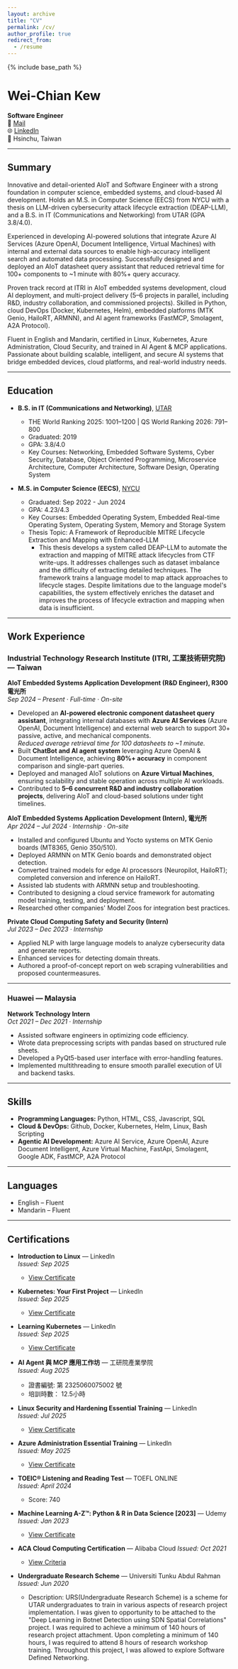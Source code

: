 ```yaml
---
layout: archive
title: "CV"
permalink: /cv/
author_profile: true
redirect_from:
  - /resume
---
```


{% include base_path %}

# Wei-Chian Kew

**Software Engineer**  
📧 [Mail](mailto:kewweichian1234@gmail.com)  
🌐 [LinkedIn](https://www.linkedin.com/in/kewweichian)  
📍 Hsinchu, Taiwan  

---

## Summary

Innovative and detail-oriented AIoT and Software Engineer with a strong foundation in computer science, embedded systems, and cloud-based AI development. Holds an M.S. in Computer Science (EECS) from NYCU with a thesis on LLM-driven cybersecurity attack lifecycle extraction (DEAP-LLM), and a B.S. in IT (Communications and Networking) from UTAR (GPA 3.8/4.0).

Experienced in developing AI-powered solutions that integrate Azure AI Services (Azure OpenAI, Document Intelligence, Virtual Machines) with internal and external data sources to enable high-accuracy intelligent search and automated data processing. Successfully designed and deployed an AIoT datasheet query assistant that reduced retrieval time for 100+ components to ~1 minute with 80%+ query accuracy.

Proven track record at ITRI in AIoT embedded systems development, cloud AI deployment, and multi-project delivery (5–6 projects in parallel, including R&D, industry collaboration, and commissioned projects). Skilled in Python, cloud DevOps (Docker, Kubernetes, Helm), embedded platforms (MTK Genio, HailoRT, ARMNN), and AI agent frameworks (FastMCP, Smolagent, A2A Protocol).

Fluent in English and Mandarin, certified in Linux, Kubernetes, Azure Administration, Cloud Security, and trained in AI Agent & MCP applications. Passionate about building scalable, intelligent, and secure AI systems that bridge embedded devices, cloud platforms, and real-world industry needs.

---

## Education

* **B.S. in IT (Communications and Networking)**, [UTAR](https://www.utar.edu.my/)  
  * THE World Ranking 2025: 1001–1200 | QS World Ranking 2026: 791–800  
  * Graduated: 2019  
  * GPA: 3.8/4.0  
  * Key Courses: Networking, Embedded Software Systems, Cyber Security, Database, Object Oriented Programming, Microservice Architecture, Computer Architecture, Software Design, Operating System
 
* **M.S. in Computer Science (EECS)**, [NYCU](https://www.nycu.edu.tw/nycu/ch/index)  
  * Graduated: Sep 2022 - Jun 2024  
  * GPA: 4.23/4.3  
  * Key Courses: Embedded Operating System, Embedded Real-time Operating System, Operating System, Memory and Storage System
  * Thesis Topic:  A Framework of Reproducible MITRE Lifecycle Extraction and Mapping with Enhanced-LLM
    * This thesis develops a system called DEAP-LLM to automate the extraction and mapping of MITRE attack lifecycles from CTF write-ups. It addresses challenges such as dataset imbalance and the difficulty of extracting detailed techniques. The framework trains a language model to map attack approaches to lifecycle stages. Despite limitations due to the language model's capabilities, the system effectively enriches the dataset and improves the process of lifecycle extraction and mapping when data is insufficient.

---

## Work Experience

### Industrial Technology Research Institute (ITRI, 工業技術研究院) — Taiwan

**AIoT Embedded Systems Application Development (R&D Engineer), R300 電光所**  
*Sep 2024 – Present · Full-time · On-site*  
- Developed an **AI-powered electronic component datasheet query assistant**, integrating internal databases with **Azure AI Services** (Azure OpenAI, Document Intelligence) and external web search to support 30+ passive, active, and mechanical components.  
  *Reduced average retrieval time for 100 datasheets to ~1 minute.*  
- Built **ChatBot and AI agent system** leveraging Azure OpenAI & Document Intelligence, achieving **80%+ accuracy** in component comparison and single-part queries.  
- Deployed and managed AIoT solutions on **Azure Virtual Machines**, ensuring scalability and stable operation across multiple AI workloads.  
- Contributed to **5–6 concurrent R&D and industry collaboration projects**, delivering AIoT and cloud-based solutions under tight timelines.  

**AIoT Embedded Systems Application Development (Intern), 電光所**  
*Apr 2024 – Jul 2024 · Internship · On-site*  
- Installed and configured Ubuntu and Yocto systems on MTK Genio boards (MT8365, Genio 350/510).  
- Deployed ARMNN on MTK Genio boards and demonstrated object detection.  
- Converted trained models for edge AI processors (Neuropilot, HailoRT); completed conversion and inference on HailoRT.  
- Assisted lab students with ARMNN setup and troubleshooting.  
- Contributed to designing a cloud service framework for automating model training, testing, and deployment.  
- Researched other companies' Model Zoos for integration best practices.  

**Private Cloud Computing Safety and Security (Intern)**  
*Jul 2023 – Dec 2023 · Internship*  
- Applied NLP with large language models to analyze cybersecurity data and generate reports.  
- Enhanced services for detecting domain threats.  
- Authored a proof-of-concept report on web scraping vulnerabilities and proposed countermeasures.  

---

### Huawei — Malaysia

**Network Technology Intern**  
*Oct 2021 – Dec 2021 · Internship*  
- Assisted software engineers in optimizing code efficiency.  
- Wrote data preprocessing scripts with pandas based on structured rule sheets.  
- Developed a PyQt5-based user interface with error-handling features.  
- Implemented multithreading to ensure smooth parallel execution of UI and backend tasks.  

---

## Skills

* **Programming Languages:** Python, HTML, CSS, Javascript, SQL
* **Cloud & DevOps:**  Github, Docker, Kubernetes, Helm, Linux, Bash Scripting
* **Agentic AI Development:** Azure AI Service, Azure OpenAI, Azure Document Intelligent, Azure Virtual Machine, FastApi, Smolagent, Google ADK, FastMCP, A2A Protocol
---

## Languages

* English – Fluent  
* Mandarin – Fluent  

---


## Certifications

* **Introduction to Linux** — Linkedln  
  *Issued: Sep 2025*  
  * [View Certificate](https://www.linkedin.com/learning/certificates/0f0dd1ab779839c3cbbf5057932c505dcd0f0417175e78ccd5b5fe04be45bdd3?u=92036186)

* **Kubernetes: Your First Project** — Linkedln  
  *Issued: Sep 2025*  
  * [View Certificate](https://www.linkedin.com/learning/certificates/943391f07de9e34909449fb01afdbf1eb33d5f37837f11ae7a251c5ca9985056)

* **Learning Kubernetes** — Linkedln  
  *Issued: Sep 2025*  
  * [View Certificate](https://www.linkedin.com/learning/certificates/75fffb89dad62998956f3d9c7e0321855262f1effd94306a4b214a31bb71e63b)

* **AI Agent 與 MCP 應用工作坊** — 工研院產業學院  
  *Issued: Aug 2025*
  * 證書編號: 第 2325060075002 號
  * 培訓時數： 12.5小時  

* **Linux Security and Hardening Essential Training** — Linkedln  
  *Issued: Jul 2025*  
  * [View Certificate](https://www.linkedin.com/learning/certificates/4dc89f9f9f3ddeb19d0a309bf63cc0224f7640640b952cc20e9afb23b347f2fd)
 
* **Azure Administration Essential Training** — Linkedln  
  *Issued: May 2025*  
  * [View Certificate](https://www.linkedin.com/learning/certificates/ae570213634e198d6ade8f9fce3cb824dedc79277966666f98b5898c7d9567d4)

* **TOEIC® Listening and Reading Test** — TOEFL ONLINE  
  *Issued: April 2024*
  * Score: 740

* **Machine Learning A-Z™: Python & R in Data Science [2023]** — Udemy  
  *Issued: Jan 2023*  
  * [View Certificate](https://www.udemy.com/certificate/UC-f373900b-3ce0-4579-ab23-cb52e74752c8/)

* **ACA Cloud Computing Certification** — Alibaba Cloud
  *Issued: Oct 2021*  
  * [View Criteria](https://edu.alibabacloud.com/certification/aca_cloudcomputing)

* **Undergraduate Research Scheme** — Universiti Tunku Abdul Rahman
  *Issued: Jun 2020*  
  * Description: URS(Undergraduate Research Scheme) is a scheme for UTAR undergraduates to train in various aspects of research project implementation. I was given to opportunity to be attached to the "Deep Learning in Botnet Detection using SDN Spatial Correlations" project. I was required to achieve a minimum of 140 hours of research project attachment. Upon completing a minimum of 140 hours, I was required to attend 8 hours of research workshop training. Throughout this project, I was allowed to explore Software Defined Networking.
  

  



